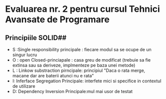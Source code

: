 # Evaluarea nr. 2 pentru cursul Tehnici Avansate de Programare #

## Principiile SOLID##

- S :Single responsibility principale : fiecare modul sa se ocupe de un singur lucru
- O : open Closed-princiapale : casa greu de modificat (trebuie sa fie extinsa sau sa deriveze, implmenteze pe baza unei metode)
- L : Linkow substraction pirncipale: principiul "Daca o rata merge, macane dar are baterii atunci nu e rata"
- I: Inferface Segregation Principale: interfete mici si specifice in contextul de utilizare
- D: Dependency Inversion Principale:mul mai usor de testat

